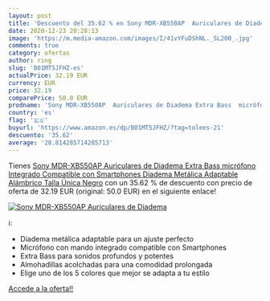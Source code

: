 ```yaml
---
layout: post
title: 'Descuento del 35.62 % en Sony MDR-XB550AP  Auriculares de Diadema'
date: 2020-12-23 20:28:13
image: 'https://m.media-amazon.com/images/I/41vYFuDShNL._SL200_.jpg'
comments: true
category: ofertas
author: ring
slug: 'B01MT5JFHZ-es'
actualPrice: 32.19 EUR
currency: EUR
price: 32.19
comparePrice: 50.0 EUR
prodname: 'Sony MDR-XB550AP  Auriculares de Diadema Extra Bass  micrófono Integrado Compatible con Smartphones  Diadema Metálica Adaptable   Alámbrico  Talla Única  Negro'
country: 'es'
flag: '🇪🇸'
buyurl: 'https://www.amazon.es/dp/B01MT5JFHZ/?tag=tolees-21'
descuento: '35.62'
average: '28.814285714285713'
---
```


Tienes [Sony MDR-XB550AP  Auriculares de Diadema Extra Bass  micrófono Integrado Compatible con Smartphones  Diadema Metálica Adaptable   Alámbrico  Talla Única  Negro](https://www.amazon.es/dp/B01MT5JFHZ/?tag=tolees-21) con un 35.62 % de descuento con precio de oferta de 32.19 EUR (original: 50.0 EUR) en el siguiente enlace!

[![Sony MDR-XB550AP  Auriculares de Diadema](https://m.media-amazon.com/images/I/41vYFuDShNL._SL200_.jpg)](https://www.amazon.es/dp/B01MT5JFHZ/?tag=tolees-21)

ℹ️:

- Diadema metálica adaptable para un ajuste perfecto
- Micrófono con mando integrado compatible con Smartphones
- Extra Bass para sonidos profundos y potentes
- Almohadillas acolchadas para una comodidad prolongada
- Elige uno de los 5 colores que mejor se adapta a tu estilo

[Accede a la oferta!!](https://www.amazon.es/dp/B01MT5JFHZ/?tag=tolees-21)
